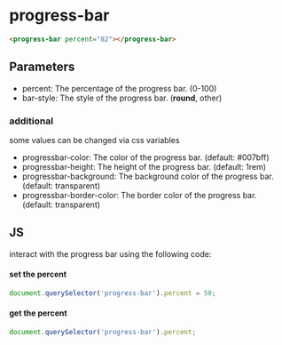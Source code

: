 # progress-bar
```html
<progress-bar percent="82"></progress-bar>
```

## Parameters
- percent: The percentage of the progress bar. (0-100)
- bar-style: The style of the progress bar. (**round**, other)

### additional
some values can be changed via css variables

- progressbar-color: The color of the progress bar. (default: #007bff)
- progressbar-height: The height of the progress bar. (default: 1rem)
- progressbar-background: The background color of the progress bar. (default: transparent)
- progressbar-border-color: The border color of the progress bar. (default: transparent)


## JS
interact with the progress bar using the following code:

#### set the percent
```javascript
document.querySelector('progress-bar').percent = 50;
```

#### get the percent
```javascript
document.querySelector('progress-bar').percent;
```



